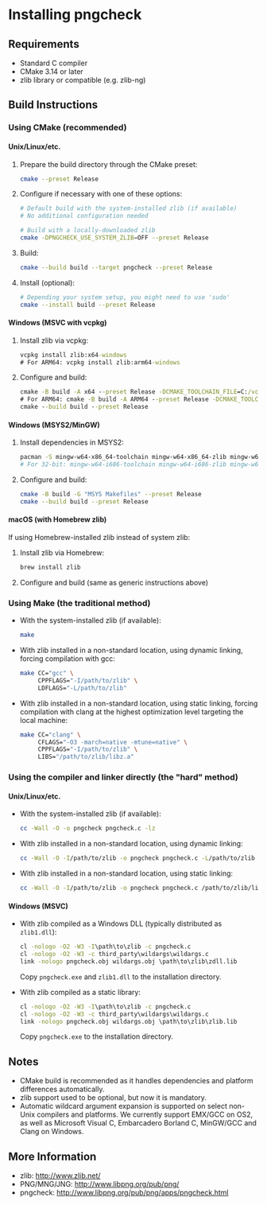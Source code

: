 # Installing pngcheck

## Requirements

- Standard C compiler
- CMake 3.14 or later
- zlib library or compatible (e.g. zlib-ng)

## Build Instructions

### Using CMake (recommended)

#### Unix/Linux/etc.

1. Prepare the build directory through the CMake preset:

   ```sh
   cmake --preset Release
   ```

2. Configure if necessary with one of these options:

   ```sh
   # Default build with the system-installed zlib (if available)
   # No additional configuration needed

   # Build with a locally-downloaded zlib
   cmake -DPNGCHECK_USE_SYSTEM_ZLIB=OFF --preset Release
   ```

3. Build:

   ```sh
   cmake --build build --target pngcheck --preset Release
   ```

4. Install (optional):

   ```sh
   # Depending your system setup, you might need to use 'sudo'
   cmake --install build --preset Release
   ```

#### Windows (MSVC with vcpkg)

1. Install zlib via vcpkg:

   ```cmd
   vcpkg install zlib:x64-windows
   # For ARM64: vcpkg install zlib:arm64-windows
   ```

2. Configure and build:

   ```cmd
   cmake -B build -A x64 --preset Release -DCMAKE_TOOLCHAIN_FILE=C:/vcpkg/scripts/buildsystems/vcpkg.cmake
   # For ARM64: cmake -B build -A ARM64 --preset Release -DCMAKE_TOOLCHAIN_FILE=C:/vcpkg/scripts/buildsystems/vcpkg.cmake
   cmake --build build --preset Release
   ```

#### Windows (MSYS2/MinGW)

1. Install dependencies in MSYS2:

   ```sh
   pacman -S mingw-w64-x86_64-toolchain mingw-w64-x86_64-zlib mingw-w64-x86_64-cmake
   # For 32-bit: mingw-w64-i686-toolchain mingw-w64-i686-zlib mingw-w64-i686-cmake
   ```

2. Configure and build:

   ```sh
   cmake -B build -G "MSYS Makefiles" --preset Release
   cmake --build build --preset Release
   ```

#### macOS (with Homebrew zlib)

If using Homebrew-installed zlib instead of system zlib:

1. Install zlib via Homebrew:

   ```sh
   brew install zlib
   ```

2. Configure and build (same as generic instructions above)

### Using Make (the traditional method)

* With the system-installed zlib (if available):

  ```sh
  make
  ```

* With zlib installed in a non-standard location, using dynamic linking,
  forcing compilation with gcc:

  ```sh
  make CC="gcc" \
       CPPFLAGS="-I/path/to/zlib" \
       LDFLAGS="-L/path/to/zlib"
  ```

* With zlib installed in a non-standard location, using static linking,
  forcing compilation with clang at the highest optimization level targeting the local machine:

  ```sh
  make CC="clang" \
       CFLAGS="-O3 -march=native -mtune=native" \
       CPPFLAGS="-I/path/to/zlib" \
       LIBS="/path/to/zlib/libz.a"
  ```

### Using the compiler and linker directly (the "hard" method)

#### Unix/Linux/etc.

* With the system-installed zlib (if available):

  ```sh
  cc -Wall -O -o pngcheck pngcheck.c -lz
  ```

* With zlib installed in a non-standard location, using dynamic linking:

  ```sh
  cc -Wall -O -I/path/to/zlib -o pngcheck pngcheck.c -L/path/to/zlib -lz
  ```

* With zlib installed in a non-standard location, using static linking:

  ```sh
  cc -Wall -O -I/path/to/zlib -o pngcheck pngcheck.c /path/to/zlib/libz.a
  ```

#### Windows (MSVC)

* With zlib compiled as a Windows DLL (typically distributed as `zlib1.dll`):

  ```cmd
  cl -nologo -O2 -W3 -I\path\to\zlib -c pngcheck.c
  cl -nologo -O2 -W3 -c third_party\wildargs\wildargs.c
  link -nologo pngcheck.obj wildargs.obj \path\to\zlib\zdll.lib
  ```

  Copy `pngcheck.exe` and `zlib1.dll` to the installation directory.

* With zlib compiled as a static library:

  ```cmd
  cl -nologo -O2 -W3 -I\path\to\zlib -c pngcheck.c
  cl -nologo -O2 -W3 -c third_party\wildargs\wildargs.c
  link -nologo pngcheck.obj wildargs.obj \path\to\zlib\zlib.lib
  ```

  Copy `pngcheck.exe` to the installation directory.

## Notes

- CMake build is recommended as it handles dependencies and platform
  differences automatically.
- zlib support used to be optional, but now it is mandatory.
- Automatic wildcard argument expansion is supported on select non-Unix
  compilers and platforms. We currently support EMX/GCC on OS2, as well
  as Microsoft Visual C, Embarcadero Borland C, MinGW/GCC and Clang on
  Windows.

## More Information

- zlib: http://www.zlib.net/
- PNG/MNG/JNG: http://www.libpng.org/pub/png/
- pngcheck: http://www.libpng.org/pub/png/apps/pngcheck.html
